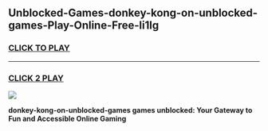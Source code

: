 
## Unblocked-Games-donkey-kong-on-unblocked-games-Play-Online-Free-li1lg
<h3>
<a href="https://premium76.site?title=donkey-kong-on-unblocked-games&ref=26A">CLICK TO PLAY</a></h3>
<hr>

<h3>
<a href="https://premium76.site?title=donkey-kong-on-unblocked-games&ref=26A">CLICK 2 PLAY</a>
  
</h3>

<a href="https://premium76.site?title=donkey-kong-on-unblocked-games&ref=26A"><img src="https://clearcache.store/games.png"></a>


**donkey-kong-on-unblocked-games games unblocked: Your Gateway to Fun and Accessible Online Gaming**

